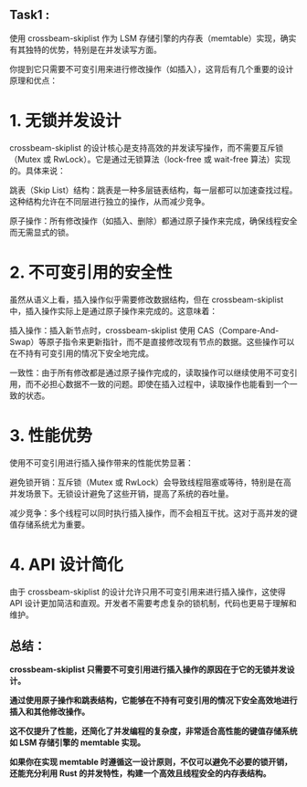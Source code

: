 ## Task1 :
使用 crossbeam-skiplist 作为 LSM 存储引擎的内存表（memtable）实现，确实有其独特的优势，特别是在并发读写方面。   

你提到它只需要不可变引用来进行修改操作（如插入），这背后有几个重要的设计原理和优点：    

# 1. 无锁并发设计   
crossbeam-skiplist 的设计核心是支持高效的并发读写操作，而不需要互斥锁（Mutex 或 RwLock）。它是通过无锁算法（lock-free 或 wait-free 算法）实现的。具体来说： 

跳表（Skip List）结构：跳表是一种多层链表结构，每一层都可以加速查找过程。这种结构允许在不同层进行独立的操作，从而减少竞争。 

原子操作：所有修改操作（如插入、删除）都通过原子操作来完成，确保线程安全而无需显式的锁。    

# 2. 不可变引用的安全性 
虽然从语义上看，插入操作似乎需要修改数据结构，但在 crossbeam-skiplist 中，插入操作实际上是通过原子操作来完成的。这意味着：  

插入操作：插入新节点时，crossbeam-skiplist 使用 CAS（Compare-And-Swap）等原子指令来更新指针，而不是直接修改现有节点的数据。这些操作可以在不持有可变引用的情况下安全地完成。 

一致性：由于所有修改都是通过原子操作完成的，读取操作可以继续使用不可变引用，而不必担心数据不一致的问题。即使在插入过程中，读取操作也能看到一个一致的状态。  

# 3. 性能优势   
使用不可变引用进行插入操作带来的性能优势显著：  

避免锁开销：互斥锁（Mutex 或 RwLock）会导致线程阻塞或等待，特别是在高并发场景下。无锁设计避免了这些开销，提高了系统的吞吐量。 
  
减少竞争：多个线程可以同时执行插入操作，而不会相互干扰。这对于高并发的键值存储系统尤为重要。    

# 4. API 设计简化
由于 crossbeam-skiplist 的设计允许只用不可变引用来进行插入操作，这使得 API 设计更加简洁和直观。开发者不需要考虑复杂的锁机制，代码也更易于理解和维护。   

## 总结：
**crossbeam-skiplist 只需要不可变引用进行插入操作的原因在于它的无锁并发设计。**    

**通过使用原子操作和跳表结构，它能够在不持有可变引用的情况下安全高效地进行插入和其他修改操作。**    

**这不仅提升了性能，还简化了并发编程的复杂度，非常适合高性能的键值存储系统如 LSM 存储引擎的 memtable 实现。**       

**如果你在实现 memtable 时遵循这一设计原则，不仅可以避免不必要的锁开销，还能充分利用 Rust 的并发特性，构建一个高效且线程安全的内存表结构。**    